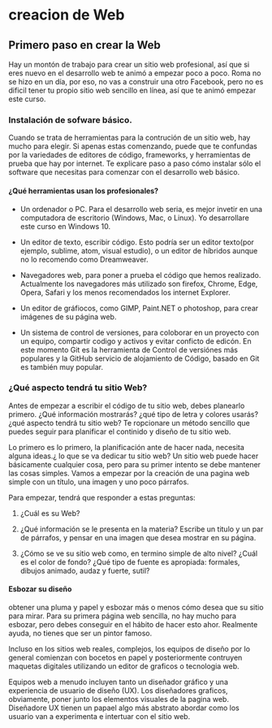 # creacion de Web


## Primero paso en crear la Web

  Hay un montón de trabajo para crear un sitio web profesional, así que si eres nuevo en el desarrollo web te animó a empezar poco a poco. Roma no se hizo en un día, por eso, no vas a construir una otro Facebook, pero no es dificil tener tu propio sitio web sencillo en línea, así que te animó empezar este curso.

### Instalación de sofware básico.

  Cuando se trata de herramientas para la contrución de un sitio web, hay mucho para elegir. Si apenas estas  comenzando, puede que te confundas por la variedades de editores de código, frameworks, y herramientas de prueba que hay por internet. Te explicare paso a paso cómo instalar sólo el software que necesitas para comenzar con el desarrollo web básico.

#### ¿Qué herramientas usan los profesionales?

* Un ordenador o PC. Para el desarrollo web seria, es mejor invetir en una computadora de escritorio (Windows, Mac, o Linux). Yo desarrollare este curso en Windows 10.

* Un editor de texto, escribir código. Esto podría ser un editor texto(por ejemplo, sublime, atom, visual estudio), o un editor de híbridos aunque no lo recomendo como Dreamweaver.

* Navegadores web, para poner a prueba el código que hemos realizado. Actualmente los navegadores más utilizado son firefox, Chrome, Edge, Opera, Safari y los menos recomendados los internet Explorer.

* Un editor de gráfiocos, como GIMP, Paint.NET o photoshop, para crear imágenes de su página web.

* Un sistema de control de versiones, para coloborar en un proyecto con un equipo, compartir codigo y activos y evitar conficto de edicón. En este momento Git es la herramienta de Control de versiónes más populares y la GitHub servicio de alojamiento de Código, basado en Git es también muy popular.

### ¿Qué aspecto tendrá tu sitio Web?

Antes de empezar a escribir el código de tu sitio web, debes planearlo primero. ¿Qué información mostrarás? ¿qué tipo de letra y colores usarás? ¿qué aspecto tendrá tu sitio web? Te ropcionare un método sencillo que puedes seguir para planificar el continido y diseño de tu sitio web.

Lo primero es lo primero, la planificación ante de hacer nada, necesita alguna ideas.¿ lo que se va dedicar tu sitio web? Un sitio web puede hacer básicamente cualquier cosa, pero para su primer intento se debe mantener las cosas simples. Vamos a empezar por la creación de una pagina web simple con un título, una imagen y uno poco párrafos.

Para empezar, tendrá que responder a estas preguntas:
1. ¿Cuál es su Web?

2. ¿Qué información se le presenta en la materia? Escribe un titulo y un par de párrafos, y pensar en una imagen que desea mostrar en su página.

3. ¿Cómo se ve su sitio web como, en termino simple de alto nivel? ¿Cuál es el color de fondo? ¿Qué tipo de fuente es apropiada: formales, dibujos animado, audaz y fuerte, sutil?

#### Esbozar su diseño

obtener una pluma y papel y esbozar más o menos cómo desea que su sitio para mirar. Para su primera página web sencilla, no hay mucho para esbozar, pero debes conseguir en el hábito de hacer esto ahor. Realmente ayuda, no tienes que ser un pintor famoso.

Incluso en los sitios web reales, complejos, los equipos de diseño por lo general comienzan con bocetos en papel y posteriormente contruyen maquetas digitales utilizando un editor de graficos o tecnologia web.

Equipos web a menudo incluyen tanto un diseñador gráfico y una experiencia de usuario de diseño (UX). Los diseñadores graficos, obviamente, poner junto los elementos visuales de la pagina web. Diseñadore UX tienen un papael algo más abstrato abordar como los usuario van a experimenta e intertuar con el sitio web. 
